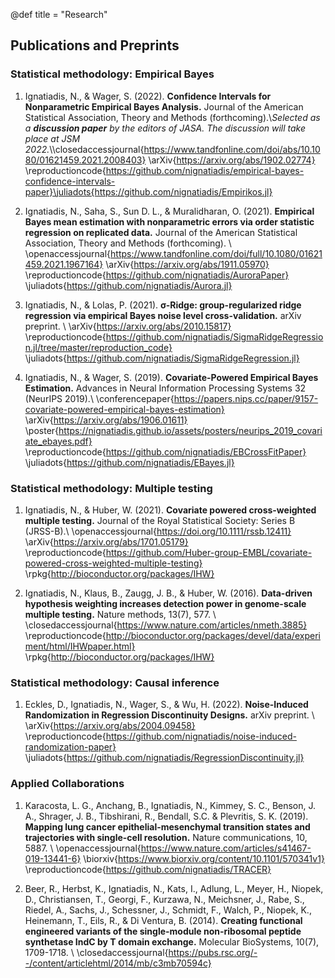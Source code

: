 @def title = "Research"



## Publications and Preprints

### Statistical methodology: Empirical Bayes

1) Ignatiadis, N., & Wager, S. (2022). **Confidence Intervals for Nonparametric Empirical Bayes Analysis.** Journal of the American Statistical Association, Theory and Methods (forthcoming).\\*Selected as a **discussion paper** by the editors of JASA. The discussion will take place at JSM 2022.*\\\closedaccessjournal{https://www.tandfonline.com/doi/abs/10.1080/01621459.2021.2008403} \arXiv{https://arxiv.org/abs/1902.02774} \reproductioncode{https://github.com/nignatiadis/empirical-bayes-confidence-intervals-paper}\juliadots{https://github.com/nignatiadis/Empirikos.jl}


2) Ignatiadis, N., Saha, S., Sun D. L., & Muralidharan, O. (2021).  **Empirical Bayes mean estimation with nonparametric errors via order statistic regression on replicated data.**  Journal of the American Statistical Association, Theory and Methods (forthcoming). \\ \openaccessjournal{https://www.tandfonline.com/doi/full/10.1080/01621459.2021.1967164} \arXiv{https://arxiv.org/abs/1911.05970} \reproductioncode{https://github.com/nignatiadis/AuroraPaper} \juliadots{https://github.com/nignatiadis/Aurora.jl}


3) Ignatiadis, N., & Lolas, P. (2021). **σ-Ridge: group-regularized ridge regression via empirical Bayes noise level cross-validation.** arXiv preprint. \\ \arXiv{https://arxiv.org/abs/2010.15817} \reproductioncode{https://github.com/nignatiadis/SigmaRidgeRegression.jl/tree/master/reproduction_code} \juliadots{https://github.com/nignatiadis/SigmaRidgeRegression.jl}


4) Ignatiadis, N., & Wager, S. (2019). **Covariate-Powered Empirical Bayes Estimation.** Advances in Neural Information Processing Systems 32 (NeurIPS 2019).\\  \conferencepaper{https://papers.nips.cc/paper/9157-covariate-powered-empirical-bayes-estimation} \arXiv{https://arxiv.org/abs/1906.01611} \poster{https://nignatiadis.github.io/assets/posters/neurips_2019_covariate_ebayes.pdf} \reproductioncode{https://github.com/nignatiadis/EBCrossFitPaper} \juliadots{https://github.com/nignatiadis/EBayes.jl}

### Statistical methodology: Multiple testing

1) Ignatiadis, N., & Huber, W. (2021). **Covariate powered cross-weighted multiple testing.** Journal of the Royal Statistical Society: Series B (JRSS-B).\\ \openaccessjournal{https://doi.org/10.1111/rssb.12411}  \arXiv{https://arxiv.org/abs/1701.05179} \reproductioncode{https://github.com/Huber-group-EMBL/covariate-powered-cross-weighted-multiple-testing} \rpkg{http://bioconductor.org/packages/IHW}

2) Ignatiadis, N., Klaus, B., Zaugg, J. B., & Huber, W. (2016). **Data-driven hypothesis weighting increases detection power in genome-scale multiple testing.** Nature methods, 13(7), 577. \\ \closedaccessjournal{https://www.nature.com/articles/nmeth.3885} \reproductioncode{http://bioconductor.org/packages/devel/data/experiment/html/IHWpaper.html} \rpkg{http://bioconductor.org/packages/IHW}

### Statistical methodology: Causal inference

1) Eckles, D., Ignatiadis, N., Wager, S., & Wu, H. (2022). **Noise-Induced Randomization in Regression Discontinuity Designs.** arXiv preprint. \\ \arXiv{https://arxiv.org/abs/2004.09458}  \reproductioncode{https://github.com/nignatiadis/noise-induced-randomization-paper} \juliadots{https://github.com/nignatiadis/RegressionDiscontinuity.jl}

### Applied Collaborations

1) Karacosta, L. G., Anchang, B., Ignatiadis, N., Kimmey, S. C., Benson, J. A., Shrager, J. B., Tibshirani, R., Bendall, S.C. & Plevritis, S. K. (2019). **Mapping lung cancer epithelial-mesenchymal transition states and trajectories with single-cell resolution.** Nature communications, 10, 5887. \\ \openaccessjournal{https://www.nature.com/articles/s41467-019-13441-6} \biorxiv{https://www.biorxiv.org/content/10.1101/570341v1} \reproductioncode{https://github.com/nignatiadis/TRACER}

2) Beer, R., Herbst, K., Ignatiadis, N., Kats, I., Adlung, L., Meyer, H., Niopek, D., Christiansen, T., Georgi, F., Kurzawa, N., Meichsner, J., Rabe, S., Riedel, A., Sachs, J., Schessner, J., Schmidt, F., Walch, P., Niopek, K.,  Heinemann, T., Eils, R., & Di Ventura, B. (2014). **Creating functional engineered variants of the single-module non-ribosomal peptide synthetase IndC by T domain exchange.** Molecular BioSystems, 10(7), 1709-1718. \\ \closedaccessjournal{https://pubs.rsc.org/--/content/articlehtml/2014/mb/c3mb70594c}




